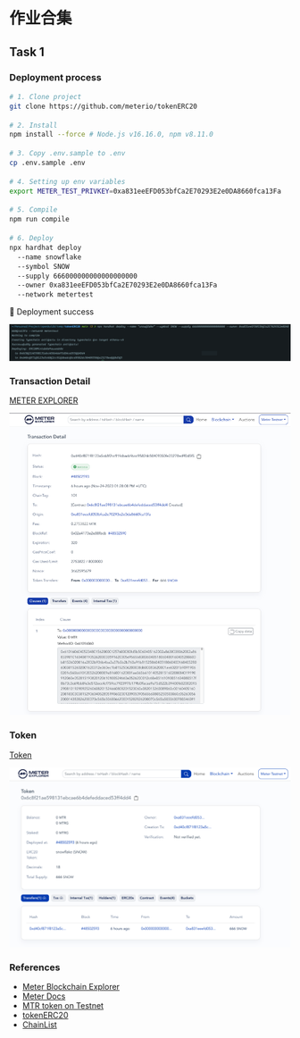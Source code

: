 # 作业合集

## Task 1

### Deployment process

```bash
# 1. Clone project
git clone https://github.com/meterio/tokenERC20

# 2. Install
npm install --force # Node.js v16.16.0, npm v8.11.0

# 3. Copy .env.sample to .env
cp .env.sample .env

# 4. Setting up env variables
export METER_TEST_PRIVKEY=0xa831eeEFD053bfCa2E70293E2e0DA8660fca13Fa

# 5. Compile
npm run compile

# 6. Deploy
npx hardhat deploy 
  --name snowflake 
  --symbol SNOW 
  --supply 666000000000000000000 
  --owner 0xa831eeEFD053bfCa2E70293E2e0DA8660fca13Fa 
  --network metertest
```

🎉 Deployment success 

![Deployment success](./images/deploy-success.png)

### Transaction Detail 

[METER EXPLORER](https://scan-warringstakes.meter.io/tx/0xd40cf871f8123a5c68f2cc91fdbadcf6cd9582dc50409350fe23278edff0d5f5)

![Transaction Detail](./images/transaction-detail.png)

### Token

[Token](https://scan-warringstakes.meter.io/address/0x6c8f21ae598131ebcae6b4defeddaced53ff4dd4)

![Token](./images/token.png)

### References

- [Meter Blockchain Explorer](https://scan-warringstakes.meter.io/)
- [Meter Docs](https://docs.meter.io/)
- [MTR token on Testnet](https://faucet-warringstakes.meter.io/)
- [tokenERC20](https://github.com/meterio/tokenERC20)
- [ChainList](https://chainlist.org/)